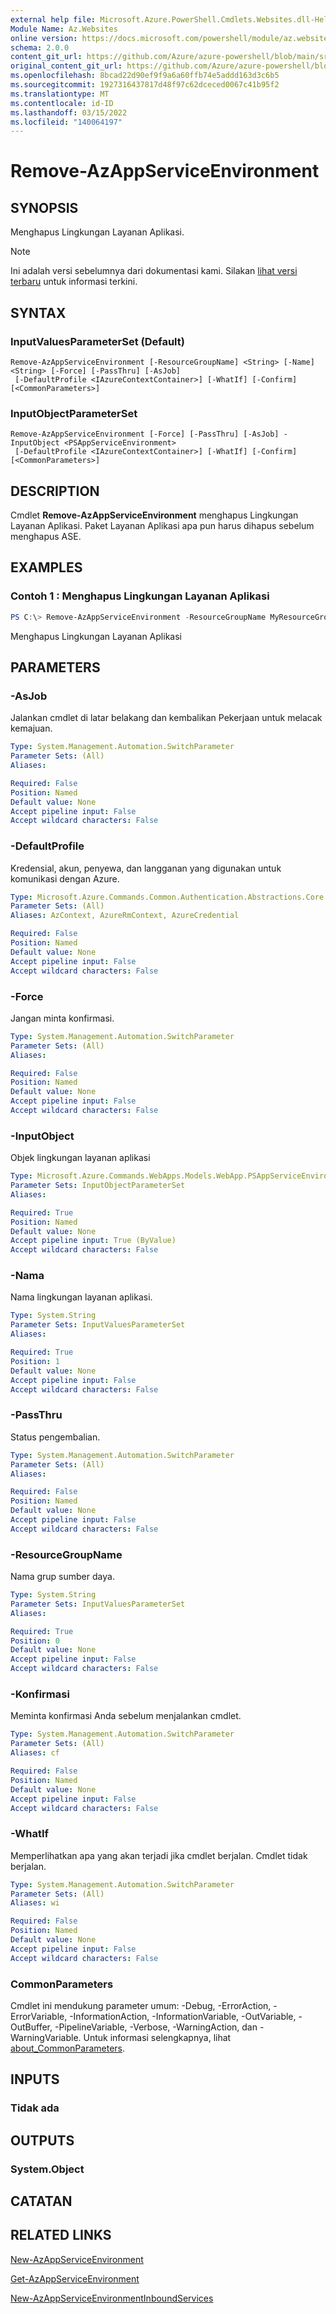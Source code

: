 ```yaml
---
external help file: Microsoft.Azure.PowerShell.Cmdlets.Websites.dll-Help.xml
Module Name: Az.Websites
online version: https://docs.microsoft.com/powershell/module/az.websites/remove-azappserviceenvironment
schema: 2.0.0
content_git_url: https://github.com/Azure/azure-powershell/blob/main/src/Websites/Websites/help/Remove-AzAppServiceEnvironment.md
original_content_git_url: https://github.com/Azure/azure-powershell/blob/main/src/Websites/Websites/help/Remove-AzAppServiceEnvironment.md
ms.openlocfilehash: 8bcad22d90ef9f9a6a60ffb74e5addd163d3c6b5
ms.sourcegitcommit: 1927316437817d48f97c62dceced0067c41b95f2
ms.translationtype: MT
ms.contentlocale: id-ID
ms.lasthandoff: 03/15/2022
ms.locfileid: "140064197"
---
```

# Remove-AzAppServiceEnvironment

## SYNOPSIS
Menghapus Lingkungan Layanan Aplikasi.

> [!NOTE]
>Ini adalah versi sebelumnya dari dokumentasi kami. Silakan [lihat versi terbaru](/powershell/module/az.websites/remove-azappserviceenvironment) untuk informasi terkini.

## SYNTAX

### InputValuesParameterSet (Default)
```
Remove-AzAppServiceEnvironment [-ResourceGroupName] <String> [-Name] <String> [-Force] [-PassThru] [-AsJob]
 [-DefaultProfile <IAzureContextContainer>] [-WhatIf] [-Confirm] [<CommonParameters>]
```

### InputObjectParameterSet
```
Remove-AzAppServiceEnvironment [-Force] [-PassThru] [-AsJob] -InputObject <PSAppServiceEnvironment>
 [-DefaultProfile <IAzureContextContainer>] [-WhatIf] [-Confirm] [<CommonParameters>]
```

## DESCRIPTION
Cmdlet **Remove-AzAppServiceEnvironment** menghapus Lingkungan Layanan Aplikasi. Paket Layanan Aplikasi apa pun harus dihapus sebelum menghapus ASE.

## EXAMPLES

### Contoh 1 : Menghapus Lingkungan Layanan Aplikasi
```powershell
PS C:\> Remove-AzAppServiceEnvironment -ResourceGroupName MyResourceGroup -Name MyAseName
```

Menghapus Lingkungan Layanan Aplikasi

## PARAMETERS

### -AsJob
Jalankan cmdlet di latar belakang dan kembalikan Pekerjaan untuk melacak kemajuan.

```yaml
Type: System.Management.Automation.SwitchParameter
Parameter Sets: (All)
Aliases:

Required: False
Position: Named
Default value: None
Accept pipeline input: False
Accept wildcard characters: False
```

### -DefaultProfile
Kredensial, akun, penyewa, dan langganan yang digunakan untuk komunikasi dengan Azure.

```yaml
Type: Microsoft.Azure.Commands.Common.Authentication.Abstractions.Core.IAzureContextContainer
Parameter Sets: (All)
Aliases: AzContext, AzureRmContext, AzureCredential

Required: False
Position: Named
Default value: None
Accept pipeline input: False
Accept wildcard characters: False
```

### -Force
Jangan minta konfirmasi.

```yaml
Type: System.Management.Automation.SwitchParameter
Parameter Sets: (All)
Aliases:

Required: False
Position: Named
Default value: None
Accept pipeline input: False
Accept wildcard characters: False
```

### -InputObject
Objek lingkungan layanan aplikasi

```yaml
Type: Microsoft.Azure.Commands.WebApps.Models.WebApp.PSAppServiceEnvironment
Parameter Sets: InputObjectParameterSet
Aliases:

Required: True
Position: Named
Default value: None
Accept pipeline input: True (ByValue)
Accept wildcard characters: False
```

### -Nama
Nama lingkungan layanan aplikasi.

```yaml
Type: System.String
Parameter Sets: InputValuesParameterSet
Aliases:

Required: True
Position: 1
Default value: None
Accept pipeline input: False
Accept wildcard characters: False
```

### -PassThru
Status pengembalian.

```yaml
Type: System.Management.Automation.SwitchParameter
Parameter Sets: (All)
Aliases:

Required: False
Position: Named
Default value: None
Accept pipeline input: False
Accept wildcard characters: False
```

### -ResourceGroupName
Nama grup sumber daya.

```yaml
Type: System.String
Parameter Sets: InputValuesParameterSet
Aliases:

Required: True
Position: 0
Default value: None
Accept pipeline input: False
Accept wildcard characters: False
```

### -Konfirmasi
Meminta konfirmasi Anda sebelum menjalankan cmdlet.

```yaml
Type: System.Management.Automation.SwitchParameter
Parameter Sets: (All)
Aliases: cf

Required: False
Position: Named
Default value: None
Accept pipeline input: False
Accept wildcard characters: False
```

### -WhatIf
Memperlihatkan apa yang akan terjadi jika cmdlet berjalan.
Cmdlet tidak berjalan.

```yaml
Type: System.Management.Automation.SwitchParameter
Parameter Sets: (All)
Aliases: wi

Required: False
Position: Named
Default value: None
Accept pipeline input: False
Accept wildcard characters: False
```

### CommonParameters
Cmdlet ini mendukung parameter umum: -Debug, -ErrorAction, -ErrorVariable, -InformationAction, -InformationVariable, -OutVariable, -OutBuffer, -PipelineVariable, -Verbose, -WarningAction, dan -WarningVariable. Untuk informasi selengkapnya, lihat [about_CommonParameters](http://go.microsoft.com/fwlink/?LinkID=113216).

## INPUTS

### Tidak ada

## OUTPUTS

### System.Object
## CATATAN

## RELATED LINKS

[New-AzAppServiceEnvironment](./New-AzAppServiceEnvironment.md)

[Get-AzAppServiceEnvironment](./Get-AzAppServiceEnvironment.md)

[New-AzAppServiceEnvironmentInboundServices](./New-AzAppServiceEnvironmentInboundServices.md)
